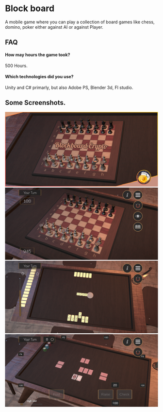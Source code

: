 
# Block board
A mobile game where you can play a collection of board games like chess, domino, poker either against AI or against Player.

## FAQ

#### How may hours the game took?

500 Hours.

#### Which technologies did you use?

Unity and C# primarly, but also Adobe PS, Blender 3d, Fl studio.


## Some Screenshots.


![App Screenshot](https://github.com/MohamedNourSadek/BlockBoard/blob/main/Screenshots/Feature%20Graphic.png)
![App Screenshot](https://github.com/MohamedNourSadek/BlockBoard/blob/main/Screenshots/Screenshot_20220320-135632.png)
![App Screenshot](https://github.com/MohamedNourSadek/BlockBoard/blob/main/Screenshots/Screenshot_20220320-135716.png)
![App Screenshot](https://github.com/MohamedNourSadek/BlockBoard/blob/main/Screenshots/Screenshot_20220320-135748.png)



